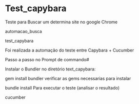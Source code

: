 # Test_capybara
Teste para Buscar um determina site no google Chrome

automacao_busca

test_capybara

Foi realizada a automação do teste entre Capybara + Cucumber

Passo a passo no Prompt de commando#

Instalar o Bundler no diretório text_capybara:

gem install bundler
verificar as gems necessarias para instalar

bundle install
Para executar o teste (analisar o resultado)

cucumber
